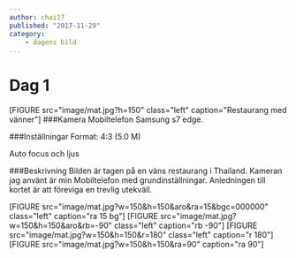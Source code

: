 ```yaml
---
author: chai17
published: "2017-11-29"
category:
    - dagens bild
...
```

Dag 1
==================================
[FIGURE src="image/mat.jpg?h=150" class="left" caption="Restaurang med vänner"]
###Kamera
Mobiltelefon Samsung s7 edge.

###Inställningar
Format: 4:3 (5.0 M)

Auto focus och ljus
<!--more-->

###Beskrivning
Bilden är tagen på en väns restaurang i Thailand. Kameran jag använt är min Mobiltelefon med
grundinställningar. Anledningen till kortet är att föreviga en trevlig utekväll.

[FIGURE src="image/mat.jpg?w=150&h=150&aro&ra=15&bgc=000000" class="left" caption="ra 15 bg"]
[FIGURE src="image/mat.jpg?w=150&h=150&aro&rb=-90" class="left" caption="rb -90"]
[FIGURE src="image/mat.jpg?w=150&h=150&r=180" class="left" caption="r 180"]
[FIGURE src="image/mat.jpg?w=150&h=150&ra=90" caption="ra 90"]
